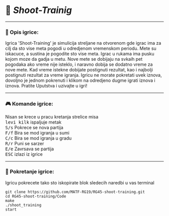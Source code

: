 # :gun: _Shoot-Trainig_
___

### :memo: Opis igrice:
Igrica 'Shoot-Training' je simulicija streljane na otvorenom gde igrac ima za cilj da sto vise meta pogodi u odredjenom vremenskom periodu. Mete su iskacuce, a sustina je pogodite sto vise meta. Igrac u rukama ima pusku
kojom moze da gadja u metu. Nove mete se dobijaju na svkaih pet pogodaka ako vreme nije isteklo, i naravno dobija se dodatno vreme za nove mete. Kad vreme istekne dobijate postignuti rezultat, kao i najbolji postignuti rezultat za vreme igranja. Igricu ne morate pokretati uvek iznova, dovoljno je jednom pokrenuti i klikom na odredjeno dugme igrati iznova i iznova. Pratite Uputstva i uzivajte u igri!
___

### :video_game: Komande igrice:
Nisan se krece u pracu kretanja strelice misa <br>
<kbd>levi kilk</kbd> ispaljuje metak <br>
<kbd>S/s</kbd> Pokrece se nova partija <br>
<kbd>F/f</kbd> Bira se mod igranja u sumi <br>
<kbd>C/c</kbd> Bira se mod igranja u gradu <br>
<kbd>R/r</kbd> Puni se sarzer <br>
<kbd>E/e</kbd> Zavrsava se partija <br>
<kbd>ESC</kbd> izlazi iz igrice 
___

### :wrench: Pokretanje igrice:
Igricu pokrecete tako sto iskopirate blok sledecih naredbi u vas terminal 
```shell
git clone https://github.com/MATF-RG19/RG45-shoot-training.git
cd RG45-shoot-training/Code
make
./shoot_training 
start
```
